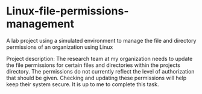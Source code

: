 # Linux-file-permissions-management
A lab project using a simulated environment to manage the file and directory permissions of an organization using Linux

Project description:
The research team at my organization needs to update the file permissions for certain files and directories within the projects directory. The permissions do not currently reflect the level of authorization that should be given. Checking and updating these permissions will help keep their system secure. It is up to me to complete this task.
